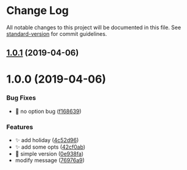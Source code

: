 # Change Log

All notable changes to this project will be documented in this file. See [standard-version](https://github.com/conventional-changelog/standard-version) for commit guidelines.

## [1.0.1](https://github.com/huruji/webpack-plugin-996icu/compare/v1.0.0...v1.0.1) (2019-04-06)



# 1.0.0 (2019-04-06)


### Bug Fixes

* :bug: no option bug ([f168639](https://github.com/huruji/webpack-plugin-996icu/commit/f168639))


### Features

* :sparkles: add holiday ([4c52d96](https://github.com/huruji/webpack-plugin-996icu/commit/4c52d96))
* :sparkles: add some opts ([42cf0ab](https://github.com/huruji/webpack-plugin-996icu/commit/42cf0ab))
* :tada: simple version ([0e938fa](https://github.com/huruji/webpack-plugin-996icu/commit/0e938fa))
* modify message ([76976a9](https://github.com/huruji/webpack-plugin-996icu/commit/76976a9))
